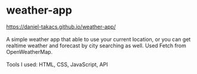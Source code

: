 # weather-app

https://daniel-takacs.github.io/weather-app/
<br>
<br>
A simple weather app that able to use your current location, or you can get realtime weather and forecast by city searching as well. Used Fetch from OpenWeatherMap. 
<br>
<br>
Tools I used: HTML, CSS, JavaScript, API
